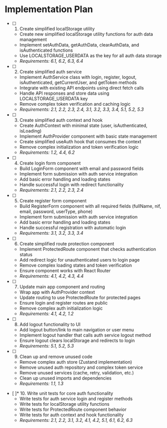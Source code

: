 # Implementation Plan

- [ ] 1. Create simplified localStorage utility
  - Create new simplified localStorage utility functions for auth data management
  - Implement setAuthData, getAuthData, clearAuthData, and isAuthenticated functions
  - Use LOCALSTORAGE_USERDATA as the key for all auth data storage
  - _Requirements: 6.1, 6.2, 6.3, 6.4_

- [ ] 2. Create simplified auth service
  - Implement AuthService class with login, register, logout, isAuthenticated, getCurrentUser, and getToken methods
  - Integrate with existing API endpoints using direct fetch calls
  - Handle API responses and store data using LOCALSTORAGE_USERDATA key
  - Remove complex token verification and caching logic
  - _Requirements: 2.1, 2.2, 2.3, 2.4, 3.1, 3.2, 3.3, 3.4, 5.1, 5.2, 5.3_

- [ ] 3. Create simplified auth context and hook
  - Create AuthContext with minimal state (user, isAuthenticated, isLoading)
  - Implement AuthProvider component with basic state management
  - Create simplified useAuth hook that consumes the context
  - Remove complex initialization and token verification logic
  - _Requirements: 1.2, 4.4, 6.2_

- [ ] 4. Create login form component
  - Build LoginForm component with email and password fields
  - Implement form submission with auth service integration
  - Add basic error handling and loading states
  - Handle successful login with redirect functionality
  - _Requirements: 2.1, 2.2, 2.3, 2.4_

- [ ] 5. Create register form component
  - Build RegisterForm component with all required fields (fullName, nif, email, password, userType, phone)
  - Implement form submission with auth service integration
  - Add basic error handling and loading states
  - Handle successful registration with automatic login
  - _Requirements: 3.1, 3.2, 3.3, 3.4_

- [ ] 6. Create simplified route protection component
  - Implement ProtectedRoute component that checks authentication status
  - Add redirect logic for unauthenticated users to login page
  - Remove complex loading states and token verification
  - Ensure component works with React Router
  - _Requirements: 4.1, 4.2, 4.3, 4.4_

- [ ] 7. Update main app component and routing
  - Wrap app with AuthProvider context
  - Update routing to use ProtectedRoute for protected pages
  - Ensure login and register routes are public
  - Remove complex auth initialization logic
  - _Requirements: 4.1, 4.2, 1.2_

- [ ] 8. Add logout functionality to UI
  - Add logout button/link to main navigation or user menu
  - Implement logout handler that calls auth service logout method
  - Ensure logout clears localStorage and redirects to login
  - _Requirements: 5.1, 5.2, 5.3_

- [ ] 9. Clean up and remove unused code
  - Remove complex auth store (Zustand implementation)
  - Remove unused auth repository and complex token service
  - Remove unused services (cache, retry, validation, etc.)
  - Clean up unused imports and dependencies
  - _Requirements: 1.1, 1.3_

- [ ]* 10. Write unit tests for core auth functionality
  - Write tests for auth service login and register methods
  - Write tests for localStorage utility functions
  - Write tests for ProtectedRoute component behavior
  - Write tests for auth context and hook functionality
  - _Requirements: 2.1, 2.2, 3.1, 3.2, 4.1, 4.2, 5.1, 6.1, 6.2, 6.3_